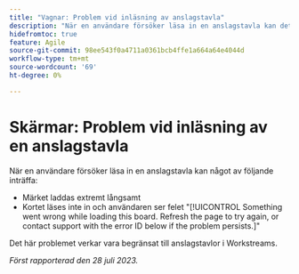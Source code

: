 ```yaml
---
title: "Vagnar: Problem vid inläsning av anslagstavla"
description: "När en användare försöker läsa in en anslagstavla kan det uppstå problem."
hidefromtoc: true
feature: Agile
source-git-commit: 98ee543f0a4711a0361bcb4ffe1a664a64e4044d
workflow-type: tm+mt
source-wordcount: '69'
ht-degree: 0%

---
```



# Skärmar: Problem vid inläsning av en anslagstavla

När en användare försöker läsa in en anslagstavla kan något av följande inträffa:

* Märket laddas extremt långsamt
* Kortet läses inte in och användaren ser felet &quot;[!UICONTROL Something went wrong while loading this board. Refresh the page to try again, or contact support with the error ID below if the problem persists.]&quot;

Det här problemet verkar vara begränsat till anslagstavlor i Workstreams.

_Först rapporterad den 28 juli 2023._

